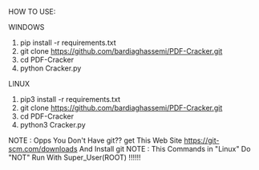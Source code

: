 HOW TO USE:

WINDOWS
1. pip install -r requirements.txt
2. git clone https://github.com/bardiaghassemi/PDF-Cracker.git
3. cd PDF-Cracker
4. python Cracker.py

LINUX
1. pip3 install -r requirements.txt
2. git clone https://github.com/bardiaghassemi/PDF-Cracker.git
3. cd PDF-Cracker
4. python3 Cracker.py

NOTE : Opps You Don't Have git?? get This Web Site https://git-scm.com/downloads And Install git
NOTE : This Commands in "Linux" Do "NOT" Run With Super_User(ROOT) !!!!!!
